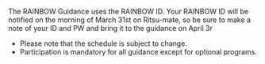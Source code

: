 ﻿
The RAINBOW Guidance uses the RAINBOW ID. Your RAINBOW ID will be notified on the morning of March 31st on Ritsu-mate, so be sure to make a note of your ID and PW and bring it to the guidance on April 3r

- Please note that the schedule is subject to change.
- Participation is mandatory for all guidance except for optional programs.



